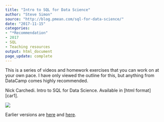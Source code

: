 ```yaml
---
title: "Intro to SQL for Data Science"
author: "Steve Simon"
source: "http://blog.pmean.com/sql-for-data-science/"
date: "2017-11-15"
categories:
- "*Recommendation"
- 2017
- SQL
- Teaching resources
output: html_document
page_update: complete
---
```


This is a series of videos and homework exercises that you can work on at your own pace. I have only viewed the outline for this, but anything from DataCamp comes highly recommended.

<!---More--->

Nick Carchedi. Intro to SQL for Data Science. Available in [html format][car1].

![](http://www.pmean.com/new-images/17/sql-for-data-science01.png)



 
Earlier versions are [here][sim1] and [here][sim2].
 
[sim1]: http://blog.pmean.com/sql-for-data-science/
[sim2]: http://new.pmean.com/sql-for-data-science/
 
